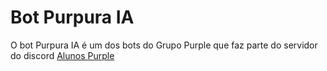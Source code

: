 # Bot Purpura IA

O bot Purpura IA é um dos bots do Grupo Purple que faz parte do servidor do discord [Alunos Purple](https://discord.gg/RTCPfEpyW9)